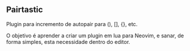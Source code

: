 ## Pairtastic

Plugin para incremento de autopair para (), [], {}, etc.

O objetivo é aprender a criar um plugin em lua para Neovim, e sanar, de forma simples, esta necessidade dentro do editor.

